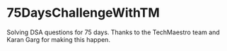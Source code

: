 # 75DaysChallengeWithTM
Solving DSA questions for 75 days.
Thanks to the TechMaestro team and Karan Garg for making this happen.

